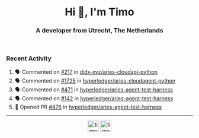 <h1 align="center">Hi 👋, I'm Timo</h1>
<h3 align="center">A developer from Utrecht, The Netherlands</h3>
<br/>
<!-- https://github.com/rahuldkjain/github-profile-readme-generator --!>

<!--  <p align="left"><img src="https://github-readme-stats.vercel.app/api?username=timoglastra&show_icons=true&count_private=true&" alt="timoglastra" /></p> --!>

<!--
Github language stats
<p align="left"><img src="https://github-readme-stats.vercel.app/api/top-langs/?username=timoglastra&layout=compact" alt="timoglastra" /><p>
-->

<!-- Codestats language stats -->
<!-- <p align="left"><img src="https://codestats-readme.vercel.app/api/top-langs/?username=timoglastra&layout=compact&language_count=12" alt="timoglastra" /><p>    --!>
  
<h3>Recent Activity</h3>

<!--START_SECTION:activity-->
1. 🗣 Commented on [#217](https://github.com/didx-xyz/aries-cloudapi-python/issues/217) in [didx-xyz/aries-cloudapi-python](https://github.com/didx-xyz/aries-cloudapi-python)
2. 🗣 Commented on [#1725](https://github.com/hyperledger/aries-cloudagent-python/issues/1725) in [hyperledger/aries-cloudagent-python](https://github.com/hyperledger/aries-cloudagent-python)
3. 🗣 Commented on [#471](https://github.com/hyperledger/aries-agent-test-harness/issues/471) in [hyperledger/aries-agent-test-harness](https://github.com/hyperledger/aries-agent-test-harness)
4. 🗣 Commented on [#142](https://github.com/hyperledger/aries-agent-test-harness/issues/142) in [hyperledger/aries-agent-test-harness](https://github.com/hyperledger/aries-agent-test-harness)
5. 💪 Opened PR [#476](https://github.com/hyperledger/aries-agent-test-harness/pull/476) in [hyperledger/aries-agent-test-harness](https://github.com/hyperledger/aries-agent-test-harness)
<!--END_SECTION:activity-->

---

<p align="center">
<a href="https://twitter.com/timoglastra" target="blank"><img align="center" src="https://cdn.jsdelivr.net/npm/simple-icons@3.0.1/icons/twitter.svg" alt="timoglastra" height="30" width="30" /></a>
<a href="https://linkedin.com/in/timoglastra" target="blank"><img align="center" src="https://cdn.jsdelivr.net/npm/simple-icons@3.0.1/icons/linkedin.svg" alt="timoglastra" height="30" width="30" /></a>
</p>



